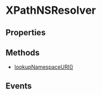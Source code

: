 # XPathNSResolver

## Properties

<ul class="items properties">

</ul>

## Methods

<ul class="items methods">
  <li>
    <a href="">lookupNamespaceURI()</a>
    <div></div>
  </li>
</ul>

## Events
